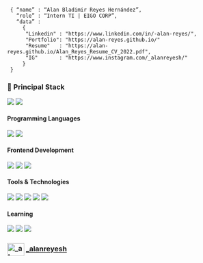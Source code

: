 ```shell
 { “name” : “Alan Bladimir Reyes Hernández”,
   “role” : “Intern TI | EIGO CORP”,
   “data” : 
     { 
      "Linkedin" : "https://www.linkedin.com/in/-alan-reyes/", 
      "Portfolio": "https://alan-reyes.github.io/"
      "Resume"   : "https://alan-reyes.github.io/Alan_Reyes_Resume_CV_2022.pdf",
      "IG"       : "https://www.instagram.com/_alanreyesh/"
     }
 }
```
<h3>
  🚀 Principal Stack
</h3> 
<p>
  <img src="https://img.shields.io/badge/TypeScript-007ACC?style=for-the-badge&logo=typescript&logoColor=white">
  <img src="https://img.shields.io/badge/React-20232A?style=for-the-badge&logo=react&logoColor=61DAFB">
  <!--<p>Sharepoint Framework</p>-->  
</p>

<h4>Programming Languages</h4>
<p>
  <img src="https://img.shields.io/badge/JavaScript-F7DF1E?style=for-the-badge&logo=javascript&logoColor=black">  
  <img src="https://img.shields.io/badge/Java-007396?style=for-the-badge&logo=java&logoColor=white&labelColor=101010">  
</p>
<h4>Frontend Development</h4>
<p>
  <img src="https://img.shields.io/badge/HTML5-E34F26?style=for-the-badge&logo=html5&logoColor=white">
  <img src="https://img.shields.io/badge/CSS3-1572B6?style=for-the-badge&logo=css3&logoColor=white">
  <img src="https://img.shields.io/badge/React-20232A?style=for-the-badge&logo=react&logoColor=61DAFB">
</p>
<h4>Tools & Technologies</h4>
<p>
  <img src="https://img.shields.io/badge/Git-F05032?style=for-the-badge&logo=git&logoColor=white">
  <img src="https://img.shields.io/badge/GitHub-100000?style=for-the-badge&logo=github&logoColor=white">
  <img src="https://img.shields.io/badge/microsoft%20azure-0089D6?style=for-the-badge&logo=microsoft-azure&logoColor=white">
  <img src="https://img.shields.io/badge/Azure_DevOps-0078D7?style=for-the-badge&logo=azure-devops&logoColor=white">
  <!--<p>Power Apps</p>-->
  <img src="https://img.shields.io/badge/Microsoft_SharePoint-0078D4?style=for-the-badge&logo=microsoft-sharepoint&logoColor=white">
</p>
<h4>Learning</h4>
<p>
  <img src="https://img.shields.io/badge/Microsoft%20SQL%20Server-CC2927?style=for-the-badge&logo=microsoft%20sql%20server&logoColor=white">
  <img src="https://img.shields.io/badge/Figma-F24E1E?style=for-the-badge&logo=figma&logoColor=white">
  <img src="https://img.shields.io/badge/C%23-239120?style=for-the-badge&logo=c-sharp&logoColor=white">
</p>


### <a href="https://www.instagram.com/_alanreyesh/" target="blank"><img align="center" src="https://raw.githubusercontent.com/rahuldkjain/github-profile-readme-generator/master/src/images/icons/Social/instagram.svg" alt="_alanreyesh" height="30" width="40" /></a>  <a href="https://www.instagram.com/_alanreyesh/" target="_blank">_alanreyesh</a>


